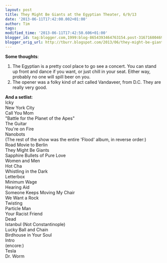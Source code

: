 ```yaml
---
layout: post
title: They Might Be Giants at the Egyptian Theater, 6/9/13
date: '2013-06-11T17:42:00.002+01:00'
author: Tim
tags: 
modified_time: '2013-06-11T17:42:50.606+01:00'
blogger_id: tag:blogger.com,1999:blog-8654393464763154.post-3167160046947031682
blogger_orig_url: http://tburr.blogspot.com/2013/06/they-might-be-giants-at-egyptian.html
---
```


**Some thoughts**:  
1. The Egyptian is a pretty cool place to go see a concert. You can stand up front and dance if you want, or just chill in your seat. Either way, probably no one will spill beer on you.  
2. The opener was a folky kind of act called Vandaveer, from D.C. They are really very good.  
  
**And a setlist**:  
Icky  
New York City  
Call You Mom  
"Battle for the Planet of the Apes"  
The Guitar  
You're on Fire  
Nanobots   
(The rest of the show was the entire 'Flood' album, in reverse order:)  
Road Movie to Berlin  
They Might Be Giants  
Sapphire Bullets of Pure Love  
Women and Men  
Hot Cha  
Whistling in the Dark  
Letterbox  
Minimum Wage  
Hearing Aid  
Someone Keeps Moving My Chair  
We Want a Rock  
Twisting  
Particle Man  
Your Racist Friend  
Dead  
Istanbul (Not Constantinople)  
Lucky Ball and Chain  
Birdhouse in Your Soul  
Intro   
(encore:)  
Tesla  
Dr. Worm
